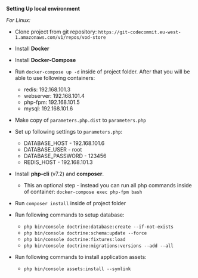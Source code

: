 **Setting Up local environment**

_For Linux:_

- Clone project from git repository: `https://git-codecommit.eu-west-1.amazonaws.com/v1/repos/vod-store`
- Install **Docker** 
- Install **Docker-Compose**
- Run `docker-compose up -d` inside of project folder. After that you will be able to use following containers:
    * redis: 192.168.101.3
    * webserver: 192.168.101.4
    * php-fpm: 192.168.101.5
    * mysql: 192.168.101.6
- Make copy of `parameters.php.dist` to `parameters.php`
- Set up following settings to `parameters.php`:
    * DATABASE_HOST - 192.168.101.6    
    * DATABASE_USER - root    
    * DATABASE_PASSWORD - 123456
    * REDIS_HOST - 192.168.101.3
    
- Install **php-cli** (v7.2) and **composer**.
    * This an optional step - instead you can run all php commands inside of container: `docker-compose exec php-fpm bash`

- Run `composer install` inside of project folder
- Run following commands to setup database:
    * `php bin/console doctrine:database:create --if-not-exists`
    * `php bin/console doctrine:schema:update --force`
    * `php bin/console doctrine:fixtures:load`
    * `php bin/console doctrine:migrations:versions --add --all`
- Run following commands to install application assets:
    * `php bin/console assets:install --symlink`

